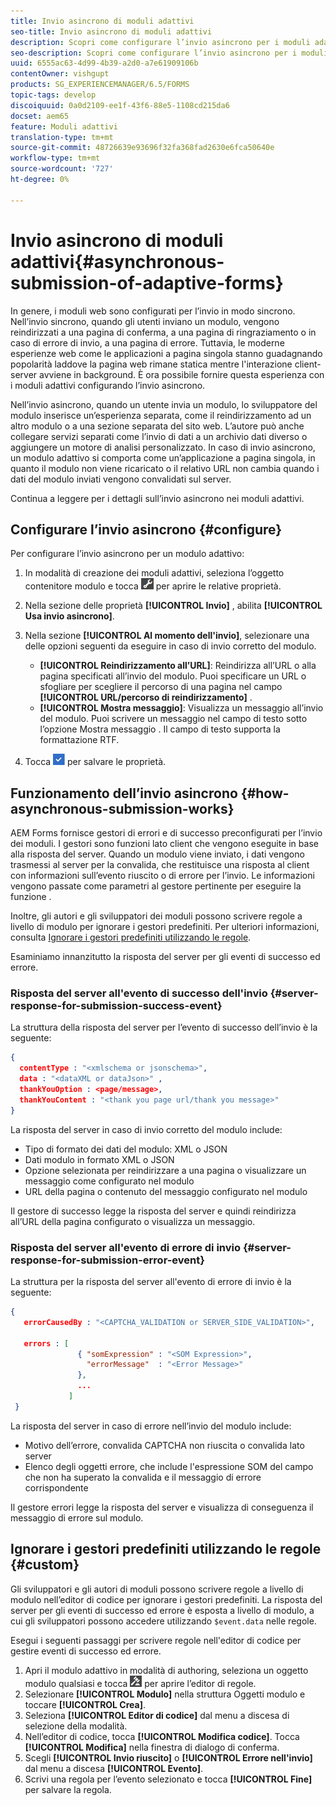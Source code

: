 ```yaml
---
title: Invio asincrono di moduli adattivi
seo-title: Invio asincrono di moduli adattivi
description: Scopri come configurare l’invio asincrono per i moduli adattivi.
seo-description: Scopri come configurare l’invio asincrono per i moduli adattivi.
uuid: 6555ac63-4d99-4b39-a2d0-a7e61909106b
contentOwner: vishgupt
products: SG_EXPERIENCEMANAGER/6.5/FORMS
topic-tags: develop
discoiquuid: 0a0d2109-ee1f-43f6-88e5-1108cd215da6
docset: aem65
feature: Moduli adattivi
translation-type: tm+mt
source-git-commit: 48726639e93696f32fa368fad2630e6fca50640e
workflow-type: tm+mt
source-wordcount: '727'
ht-degree: 0%

---
```



# Invio asincrono di moduli adattivi{#asynchronous-submission-of-adaptive-forms}

In genere, i moduli web sono configurati per l’invio in modo sincrono. Nell’invio sincrono, quando gli utenti inviano un modulo, vengono reindirizzati a una pagina di conferma, a una pagina di ringraziamento o in caso di errore di invio, a una pagina di errore. Tuttavia, le moderne esperienze web come le applicazioni a pagina singola stanno guadagnando popolarità laddove la pagina web rimane statica mentre l&#39;interazione client-server avviene in background. È ora possibile fornire questa esperienza con i moduli adattivi configurando l’invio asincrono.

Nell’invio asincrono, quando un utente invia un modulo, lo sviluppatore del modulo inserisce un’esperienza separata, come il reindirizzamento ad un altro modulo o a una sezione separata del sito web. L’autore può anche collegare servizi separati come l’invio di dati a un archivio dati diverso o aggiungere un motore di analisi personalizzato. In caso di invio asincrono, un modulo adattivo si comporta come un’applicazione a pagina singola, in quanto il modulo non viene ricaricato o il relativo URL non cambia quando i dati del modulo inviati vengono convalidati sul server.

Continua a leggere per i dettagli sull’invio asincrono nei moduli adattivi.

## Configurare l’invio asincrono {#configure}

Per configurare l’invio asincrono per un modulo adattivo:

1. In modalità di creazione dei moduli adattivi, seleziona l’oggetto contenitore modulo e tocca ![cmppr1](assets/cmppr1.png) per aprire le relative proprietà.
1. Nella sezione delle proprietà **[!UICONTROL Invio]** , abilita **[!UICONTROL Usa invio asincrono]**.
1. Nella sezione **[!UICONTROL Al momento dell&#39;invio]**, selezionare una delle opzioni seguenti da eseguire in caso di invio corretto del modulo.

   * **[!UICONTROL Reindirizzamento all’URL]**: Reindirizza all’URL o alla pagina specificati all’invio del modulo. Puoi specificare un URL o sfogliare per scegliere il percorso di una pagina nel campo **[!UICONTROL URL/percorso di reindirizzamento]** .
   * **[!UICONTROL Mostra messaggio]**: Visualizza un messaggio all’invio del modulo. Puoi scrivere un messaggio nel campo di testo sotto l’opzione Mostra messaggio . Il campo di testo supporta la formattazione RTF.

1. Tocca ![check-button1](assets/check-button1.png) per salvare le proprietà.

## Funzionamento dell’invio asincrono {#how-asynchronous-submission-works}

AEM Forms fornisce gestori di errori e di successo preconfigurati per l’invio dei moduli. I gestori sono funzioni lato client che vengono eseguite in base alla risposta del server. Quando un modulo viene inviato, i dati vengono trasmessi al server per la convalida, che restituisce una risposta al client con informazioni sull’evento riuscito o di errore per l’invio. Le informazioni vengono passate come parametri al gestore pertinente per eseguire la funzione .

Inoltre, gli autori e gli sviluppatori dei moduli possono scrivere regole a livello di modulo per ignorare i gestori predefiniti. Per ulteriori informazioni, consulta [Ignorare i gestori predefiniti utilizzando le regole](#custom).

Esaminiamo innanzitutto la risposta del server per gli eventi di successo ed errore.

### Risposta del server all&#39;evento di successo dell&#39;invio {#server-response-for-submission-success-event}

La struttura della risposta del server per l’evento di successo dell’invio è la seguente:

```json
{
  contentType : "<xmlschema or jsonschema>",
  data : "<dataXML or dataJson>" ,
  thankYouOption : <page/message>,
  thankYouContent : "<thank you page url/thank you message>"
}
```

La risposta del server in caso di invio corretto del modulo include:

* Tipo di formato dei dati del modulo: XML o JSON
* Dati modulo in formato XML o JSON
* Opzione selezionata per reindirizzare a una pagina o visualizzare un messaggio come configurato nel modulo
* URL della pagina o contenuto del messaggio configurato nel modulo

Il gestore di successo legge la risposta del server e quindi reindirizza all’URL della pagina configurato o visualizza un messaggio.

### Risposta del server all&#39;evento di errore di invio {#server-response-for-submission-error-event}

La struttura per la risposta del server all&#39;evento di errore di invio è la seguente:

```json
{
   errorCausedBy : "<CAPTCHA_VALIDATION or SERVER_SIDE_VALIDATION>",

   errors : [
               { "somExpression" : "<SOM Expression>",
                 "errorMessage"  : "<Error Message>"
               },
               ...
             ]
 }
```

La risposta del server in caso di errore nell’invio del modulo include:

* Motivo dell’errore, convalida CAPTCHA non riuscita o convalida lato server
* Elenco degli oggetti errore, che include l&#39;espressione SOM del campo che non ha superato la convalida e il messaggio di errore corrispondente

Il gestore errori legge la risposta del server e visualizza di conseguenza il messaggio di errore sul modulo.

## Ignorare i gestori predefiniti utilizzando le regole {#custom}

Gli sviluppatori e gli autori di moduli possono scrivere regole a livello di modulo nell’editor di codice per ignorare i gestori predefiniti. La risposta del server per gli eventi di successo ed errore è esposta a livello di modulo, a cui gli sviluppatori possono accedere utilizzando `$event.data` nelle regole.

Esegui i seguenti passaggi per scrivere regole nell&#39;editor di codice per gestire eventi di successo ed errore.

1. Apri il modulo adattivo in modalità di authoring, seleziona un oggetto modulo qualsiasi e tocca ![edit-rules1](assets/edit-rules1.png) per aprire l’editor di regole.
1. Selezionare **[!UICONTROL Modulo]** nella struttura Oggetti modulo e toccare **[!UICONTROL Crea]**.
1. Seleziona **[!UICONTROL Editor di codice]** dal menu a discesa di selezione della modalità.
1. Nell’editor di codice, tocca **[!UICONTROL Modifica codice]**. Tocca **[!UICONTROL Modifica]** nella finestra di dialogo di conferma.
1. Scegli **[!UICONTROL Invio riuscito]** o **[!UICONTROL Errore nell&#39;invio]** dal menu a discesa **[!UICONTROL Evento]**.
1. Scrivi una regola per l’evento selezionato e tocca **[!UICONTROL Fine]** per salvare la regola.

